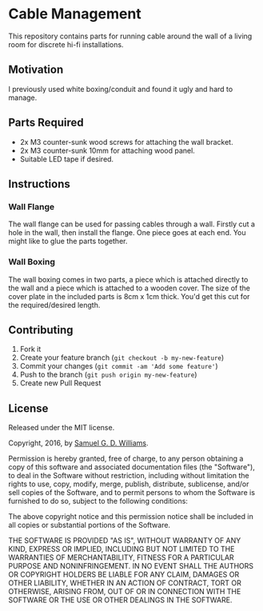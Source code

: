 # Cable Management

This repository contains parts for running cable around the wall of a living room for discrete hi-fi installations.

## Motivation

I previously used white boxing/conduit and found it ugly and hard to manage.

## Parts Required

- 2x M3 counter-sunk wood screws for attaching the wall bracket.
- 2x M3 counter-sunk 10mm for attaching wood panel.
- Suitable LED tape if desired.

## Instructions

### Wall Flange

The wall flange can be used for passing cables through a wall. Firstly cut a hole in the wall, then install the flange. One piece goes at each end. You might like to glue the parts together.

### Wall Boxing

The wall boxing comes in two parts, a piece which is attached directly to the wall and a piece which is attached to a wooden cover. The size of the cover plate in the included parts is 8cm x 1cm thick. You'd get this cut for the required/desired length.

## Contributing

1. Fork it
2. Create your feature branch (`git checkout -b my-new-feature`)
3. Commit your changes (`git commit -am 'Add some feature'`)
4. Push to the branch (`git push origin my-new-feature`)
5. Create new Pull Request

## License

Released under the MIT license.

Copyright, 2016, by [Samuel G. D. Williams](http://www.codeotaku.com/samuel-williams).

Permission is hereby granted, free of charge, to any person obtaining a copy
of this software and associated documentation files (the "Software"), to deal
in the Software without restriction, including without limitation the rights
to use, copy, modify, merge, publish, distribute, sublicense, and/or sell
copies of the Software, and to permit persons to whom the Software is
furnished to do so, subject to the following conditions:

The above copyright notice and this permission notice shall be included in
all copies or substantial portions of the Software.

THE SOFTWARE IS PROVIDED "AS IS", WITHOUT WARRANTY OF ANY KIND, EXPRESS OR
IMPLIED, INCLUDING BUT NOT LIMITED TO THE WARRANTIES OF MERCHANTABILITY,
FITNESS FOR A PARTICULAR PURPOSE AND NONINFRINGEMENT. IN NO EVENT SHALL THE
AUTHORS OR COPYRIGHT HOLDERS BE LIABLE FOR ANY CLAIM, DAMAGES OR OTHER
LIABILITY, WHETHER IN AN ACTION OF CONTRACT, TORT OR OTHERWISE, ARISING FROM,
OUT OF OR IN CONNECTION WITH THE SOFTWARE OR THE USE OR OTHER DEALINGS IN
THE SOFTWARE.